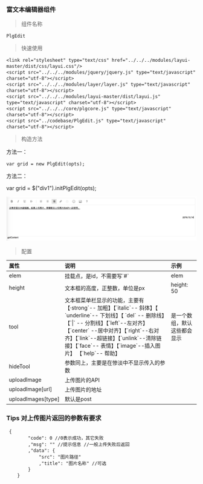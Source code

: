 ### 富文本编辑器组件

> 组件名称

```
PlgEdit
```

> 快速使用

```
<link rel="stylesheet" type="text/css" href="../../../modules/layui-master/dist/css/layui.css"/>
<script src="../../../modules/jquery/jquery.js" type="text/javascript" charset="utf-8"></script>
<script src="../../../modules/layer/layer.js" type="text/javascript" charset="utf-8"></script>
<script src="../../../modules/layui-master/dist/layui.js" type="text/javascript" charset="utf-8"></script>
<script src="../../../core/plgcore.js" type="text/javascript" charset="utf-8"></script>
<script src="../codebase/PlgEdit.js" type="text/javascript" charset="utf-8"></script>
```

> 构造方法

方法一：

```
var grid = new PlgEdit(opts);
```

方法二：

var grid = $\("div1"\).initPlgEdit\(opts\);

![](/assets/edit.png)

> 配置

| 属性 | 说明 | 示例 |
| :--- | :--- | :--- |
| elem | 挂载点，是id，不需要写\`\#\` | elem |
| height | 文本框的高度，正整数，单位是px | height: 50 |
| tool | 文本框菜单栏显示的功能，主要有【·strong\`-- 加粗】【\`italic\`-- 斜体】【 \`underline\`-- 下划线】【 \`del\` -- 删除线】【\`\|\` -- 分割线】【\`left\`--左对齐】【\`center\` --居中对齐】【\`right\`--右对齐】【\`link\`--超链接】【\`unlink\`--清除链接】【\`face\`-- 表情】【\`image\`--插入图片】 【\`help\`-- 帮助】 | 是一个数组，默认这些都会显示 |
| hideTool | 参数同上，主要是在惨淡中不显示传入的参数 |  |
| uploadImage | 上传图片的API |  |
| uploadImage\[url\] | 上传图片的地址 |  |
| uploadImages\[type\] | 默认是post |  |



### Tips 对上传图片返回的参数有要求

```
 {
        "code": 0 //0表示成功，其它失败
        ,"msg": "" //提示信息 //一般上传失败后返回
        ,"data": {
            "src": "图片路径"
            ,"title": "图片名称" //可选
        }
    }
```



